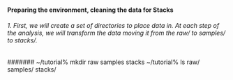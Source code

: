 #### Preparing the environment, cleaning the data for Stacks

###### 1. First, we will create a set of directories to place data in. At each step of the analysis, we will transform the data moving it from the raw/ to samples/ to stacks/.

####### 
~/tutorial% mkdir raw samples stacks
~/tutorial% ls
raw/  samples/  stacks/
